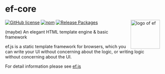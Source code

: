 # ef-core
[![GitHub license](https://img.shields.io/badge/license-MIT-blue.svg?style=flat-square)](https://raw.githubusercontent.com/TheNeuronProject/ef-core/master/LICENSE) [![npm](https://img.shields.io/npm/dt/ef-core.svg?style=flat-square)](https://www.npmjs.com/package/ef-core) [![Release Packages](https://github.com/TheNeuronProject/ef-core/actions/workflows/release.yml/badge.svg)](https://github.com/TheNeuronProject/ef-core/actions/workflows/release.yml)
<img align="right" width="95" height="95" title="logo of ef" src="https://cloud.githubusercontent.com/assets/10512422/25222027/d07b4792-25e9-11e7-9ba7-32925061c4df.png">

(maybe) An elegant HTML template engine & basic framework

ef.js is a static template framework for browsers, which you can write your UI without concerning about the logic, or writing logic without concerning about the UI.

For detail information please see [ef.js](https://github.com/TheNeuronProject/ef.js)
